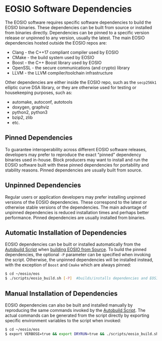 # EOSIO Software Dependencies

The EOSIO software requires specific software dependencies to build the EOSIO binaries. These dependencies can be built from source or installed from binaries directly. Dependencies can be pinned to a specific version release or unpinned to any version, usually the latest. The main EOSIO dependencies hosted outside the EOSIO repos are:

* Clang - the C++17 compliant compiler used by EOSIO
* CMake - the build system used by EOSIO
* Boost - the C++ Boost library used by EOSIO
* OpenSSL - the secure communications (and crypto) library
* LLVM - the LLVM compiler/toolchain infrastructure

Other dependencies are either inside the EOSIO repo, such as the `secp256k1` elliptic curve DSA library, or they are otherwise used for testing or housekeeping purposes, such as:

* automake, autoconf, autotools
* doxygen, graphviz
* python2, python3
* bzip2, zlib
* etc.

## Pinned Dependencies

To guarantee interoperability across different EOSIO software releases, developers may prefer to reproduce the exact "pinned" dependency binaries used in-house. Block producers may want to install and run the EOSIO software built with these pinned dependencies for portability and stability reasons. Pinned dependencies are usually built from source.

## Unpinned Dependencies

Regular users or application developers may prefer installing unpinned versions of the EOSIO dependencies. These correspond to the latest or otherwise stable versions of the dependencies. The main advantage of unpinned dependencies is reduced installation times and perhaps better performance. Pinned dependencies are usually installed from binaries.

## Automatic Installation of Dependencies

EOSIO dependencies can be built or installed automatically from the [Autobuild Script](../01_build-from-source.md#autobuild-script) when [building EOSIO from Source](../01_build-from-source.md). To build the pinned dependencies, the optional `-P` parameter can be specified when invoking the script. Otherwise, the unpinned dependencies will be installed instead, with the exception of `Boost` and `Cmake` which are always pinned:

```sh
$ cd ~/eosio/eos
$ ./scripts/eosio_build.sh [-P]  #builds/installs dependencies and EOSIO binaries
```

## Manual Installation of Dependencies

EOSIO dependencies can also be built and installed manually by reproducing the same commands invoked by the [Autobuild Script](../01_build-from-source.md#autobuild-script). The actual commands can be generated from the script directly by exporting specific environment variables to the script when invoked:

```sh
$ cd ~/eosio/eos
$ export VERBOSE=true && export DRYRUN=true && ./scripts/eosio_build.sh -y [-P]
```
